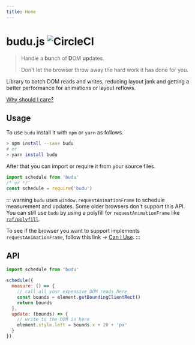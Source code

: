 ```yaml
---
title: Home
---
```


# budu.js ![CircleCI](https://circleci.com/gh/sto3psl/budu.svg?style=svg)

> Handle a **bu**nch of **D**OM **up**dates.
>
> Don't let the browser throw away the hard work it has done for you.

Library to batch DOM reads and writes, reducing layout jank and getting a better performance for animations or layout reflows.

[Why should I care?](https://developers.google.com/web/fundamentals/performance/rendering/avoid-large-complex-layouts-and-layout-thrashing)

## Usage

To use `budu` install it with `npm` or `yarn` as follows.

```bash
> npm install --save budu
# or
> yarn install budu
```

After that you can import or require it from your source files.

```js
import schedule from 'budu'
/* or */
const schedule = require('budu')
```

::: warning
`budu` uses `window.requestAnimationFrame` to schedule measurement and updates. Some older browsers don't support this API. You can still use `budu` by using a polyfill for `requestAnimationFrame` like [`raf/polyfill`](https://www.npmjs.com/package/raf).

To see if the browser you want to support implements `requestAnimationFrame`, follow this link -> [Can I Use](https://caniuse.com/#feat=requestanimationframe).
:::

## API

```js
import schedule from 'budu'

schedule({
  measure: () => {
    // call all your expensive DOM reads here
    const bounds = element.getBoundingClientRect()
    return bounds
  },
  update: (bounds) => {
    // write to the DOM in here
    element.style.left = bounds.x + 20 + 'px'
  }
})
```
